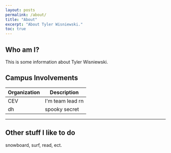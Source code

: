 ```yaml
---
layout: posts
permalink: /about/
title: "About"
excerpt: "About Tyler Wisniewski."
toc: true
---
```



## Who am I?

This is some information about Tyler Wisniewski.

## Campus Involvements

| Organization                | Description       | 
| -------------------- | -------------------|
| CEV | I'm team lead rn|
| dh | spooky secret |


---

## Other stuff I like to do
snowboard, surf, read, ect.

